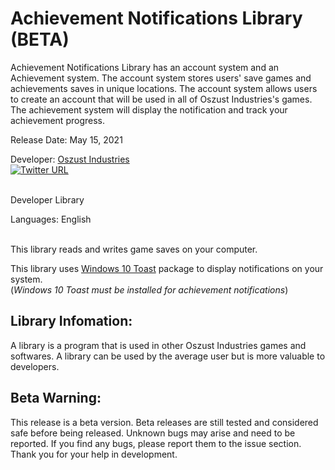 # Achievement Notifications Library (BETA)

Achievement Notifications Library has an account system and an Achievement system. The account system stores users' save games and achievements saves in unique locations. The account system allows users to create an account that will be used in all of Oszust Industries's games. The achievement system will display the notification and track your achievement progress.

Release Date: May 15, 2021

Developer: [Oszust Industries](https://github.com/Oszust-Industries)
<br /> [![Twitter URL](https://img.shields.io/twitter/url/https/twitter.com/bukotsunikki.svg?style=social&label=Follow%20%40OszustOS)](https://twitter.com/OszustOS)

<br /> Developer Library

Languages: English

<br /> This library reads and writes game saves on your computer.

This library uses [Windows 10 Toast](https://pypi.org/project/win10toast/) package to display notifications on your system.
<br /> (*Windows 10 Toast must be installed for achievement notifications*)

## Library Infomation:

A library is a program that is used in other Oszust Industries games and softwares. A library can be used by the average user but is more valuable to developers.

## Beta Warning:

This release is a beta version. Beta releases are still tested and considered safe before being released. Unknown bugs may arise and need to be reported. If you find any bugs, please report them to the issue section. Thank you for your help in development.
